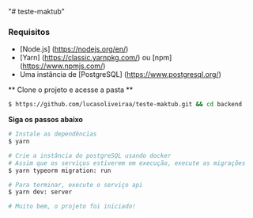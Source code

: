 "# teste-maktub"  

### Requisitos

- [Node.js] (https://nodejs.org/en/)
- [Yarn] (https://classic.yarnpkg.com/) ou [npm] (https://www.npmjs.com/)
- Uma instância de [PostgreSQL] (https://www.postgresql.org/)

** Clone o projeto e acesse a pasta **

```bash
$ https://github.com/lucasoliveiraa/teste-maktub.git && cd backend
```

**Siga os passos abaixo**

```bash
# Instale as dependências
$ yarn

# Crie a instância do postgreSQL usando docker
# Assim que os serviços estiverem em execução, execute as migrações
$ yarn typeorm migration: run

# Para terminar, execute o serviço api
$ yarn dev: server

# Muito bem, o projeto foi iniciado!
```